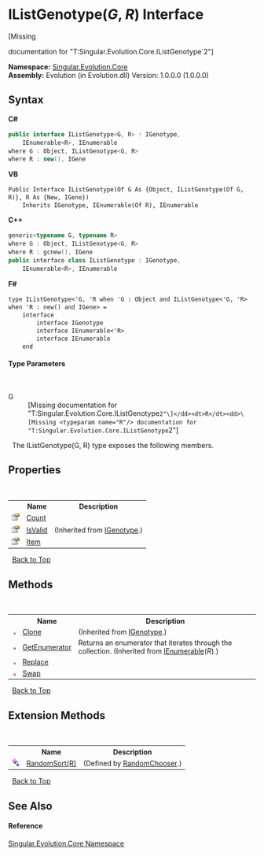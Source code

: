 # IListGenotype(*G*, *R*) Interface
 

\[Missing <summary> documentation for "T:Singular.Evolution.Core.IListGenotype`2"\]

**Namespace:**&nbsp;<a href="7a43d210-bf66-e44d-0f97-e9e0fe26b1b8">Singular.Evolution.Core</a><br />**Assembly:**&nbsp;Evolution (in Evolution.dll) Version: 1.0.0.0 (1.0.0.0)

## Syntax

**C#**<br />
``` C#
public interface IListGenotype<G, R> : IGenotype, 
	IEnumerable<R>, IEnumerable
where G : Object, IListGenotype<G, R>
where R : new(), IGene

```

**VB**<br />
``` VB
Public Interface IListGenotype(Of G As {Object, IListGenotype(Of G, R)}, R As {New, IGene})
	Inherits IGenotype, IEnumerable(Of R), IEnumerable
```

**C++**<br />
``` C++
generic<typename G, typename R>
where G : Object, IListGenotype<G, R>
where R : gcnew(), IGene
public interface class IListGenotype : IGenotype, 
	IEnumerable<R>, IEnumerable
```

**F#**<br />
``` F#
type IListGenotype<'G, 'R when 'G : Object and IListGenotype<'G, 'R> when 'R : new() and IGene> =  
    interface
        interface IGenotype
        interface IEnumerable<'R>
        interface IEnumerable
    end
```


#### Type Parameters
&nbsp;<dl><dt>G</dt><dd>\[Missing <typeparam name="G"/> documentation for "T:Singular.Evolution.Core.IListGenotype`2"\]</dd><dt>R</dt><dd>\[Missing <typeparam name="R"/> documentation for "T:Singular.Evolution.Core.IListGenotype`2"\]</dd></dl>&nbsp;
The IListGenotype(G, R) type exposes the following members.


## Properties
&nbsp;<table><tr><th></th><th>Name</th><th>Description</th></tr><tr><td>![Public property](media/pubproperty.gif "Public property")</td><td><a href="838d188d-ca14-f0f3-0096-e9f30cee31ee">Count</a></td><td /></tr><tr><td>![Public property](media/pubproperty.gif "Public property")</td><td><a href="daa9b607-0705-841a-d421-f8910cd5c62e">IsValid</a></td><td> (Inherited from <a href="13c3b50d-c9d9-6628-0a67-85353cdcfbb8">IGenotype</a>.)</td></tr><tr><td>![Public property](media/pubproperty.gif "Public property")</td><td><a href="1eb45478-5ca3-ecfe-1160-ed8e590b119e">Item</a></td><td /></tr></table>&nbsp;
<a href="#ilistgenotype(*g*,-*r*)-interface">Back to Top</a>

## Methods
&nbsp;<table><tr><th></th><th>Name</th><th>Description</th></tr><tr><td>![Public method](media/pubmethod.gif "Public method")</td><td><a href="e6f6cece-6181-7d38-c60d-a88d6c1348b0">Clone</a></td><td> (Inherited from <a href="13c3b50d-c9d9-6628-0a67-85353cdcfbb8">IGenotype</a>.)</td></tr><tr><td>![Public method](media/pubmethod.gif "Public method")</td><td><a href="http://msdn2.microsoft.com/en-us/library/s793z9y2" target="_blank">GetEnumerator</a></td><td>
Returns an enumerator that iterates through the collection.
 (Inherited from <a href="http://msdn2.microsoft.com/en-us/library/9eekhta0" target="_blank">IEnumerable</a>(*R*).)</td></tr><tr><td>![Public method](media/pubmethod.gif "Public method")</td><td><a href="3a3700c7-dd14-d365-a657-2477f90fb070">Replace</a></td><td /></tr><tr><td>![Public method](media/pubmethod.gif "Public method")</td><td><a href="190f34d6-f41e-22fa-a7d1-c2f5ea32f5da">Swap</a></td><td /></tr></table>&nbsp;
<a href="#ilistgenotype(*g*,-*r*)-interface">Back to Top</a>

## Extension Methods
&nbsp;<table><tr><th></th><th>Name</th><th>Description</th></tr><tr><td>![Public Extension Method](media/pubextension.gif "Public Extension Method")</td><td><a href="cdd9797a-af73-3004-b6f9-c0e54475f2e7">RandomSort(R)</a></td><td> (Defined by <a href="cb00cea9-74e6-a1a1-8ec7-4d48c2888e2b">RandomChooser</a>.)</td></tr></table>&nbsp;
<a href="#ilistgenotype(*g*,-*r*)-interface">Back to Top</a>

## See Also


#### Reference
<a href="7a43d210-bf66-e44d-0f97-e9e0fe26b1b8">Singular.Evolution.Core Namespace</a><br />